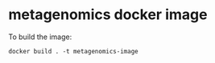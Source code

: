 # metagenomics docker image

To build the image:

```shell
docker build . -t metagenomics-image
```
